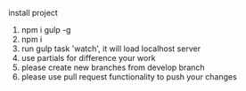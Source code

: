 

install project
1. npm i gulp -g
2. npm i
3. run gulp task 'watch', it will load localhost server
4. use partials for difference your work
5. please create new branches from develop branch
6. please use pull request functionality to push your changes


